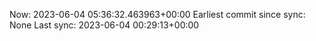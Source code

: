 Now: 2023-06-04 05:36:32.463963+00:00 Earliest commit since sync: None Last sync: 2023-06-04 00:29:13+00:00
